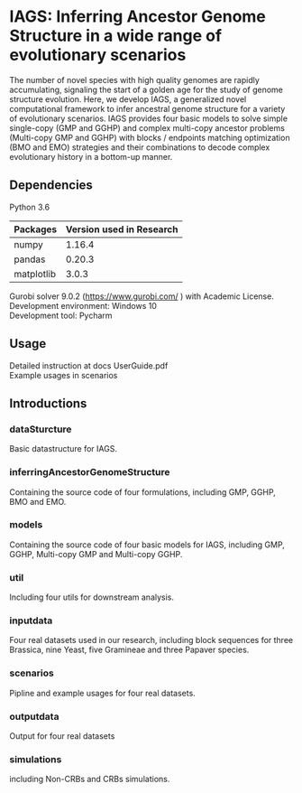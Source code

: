 # IAGS: Inferring Ancestor Genome Structure in a wide range of evolutionary scenarios

The number of novel species with high quality genomes are rapidly accumulating, signaling the start of a golden age for the study of genome structure evolution. Here, we develop IAGS, a generalized novel computational framework to infer ancestral genome structure for a variety of evolutionary scenarios. IAGS provides four basic models to solve simple single-copy (GMP and GGHP) and complex multi-copy ancestor problems (Multi-copy GMP and GGHP) with blocks / endpoints matching optimization (BMO and EMO) strategies and their combinations to decode complex evolutionary history in a bottom-up manner.

## Dependencies
Python 3.6

Packages  | Version used in Research|
--------- | --------|
numpy  | 1.16.4 |
pandas  | 0.20.3 |
matplotlib  | 3.0.3 |

Gurobi solver 9.0.2 (https://www.gurobi.com/ ) with Academic License.   
Development environment: Windows 10  
Development tool: Pycharm  

## Usage
Detailed instruction at docs UserGuide.pdf  
Example usages in scenarios  

## Introductions

### dataSturcture
Basic datastructure for IAGS.

### inferringAncestorGenomeStructure
Containing the source code of four formulations, including GMP, GGHP, BMO and EMO.

### models
Containing the source code of four basic models for IAGS, including GMP, GGHP, Multi-copy GMP and Multi-copy GGHP.

### util
Including four utils for downstream analysis.

### inputdata
Four real datasets used in our research, including block sequences for three Brassica, nine Yeast, five Gramineae and three Papaver species.

### scenarios
Pipline and example usages for four real datasets.

### outputdata
Output for four real datasets

### simulations
including Non-CRBs and CRBs simulations.
 





